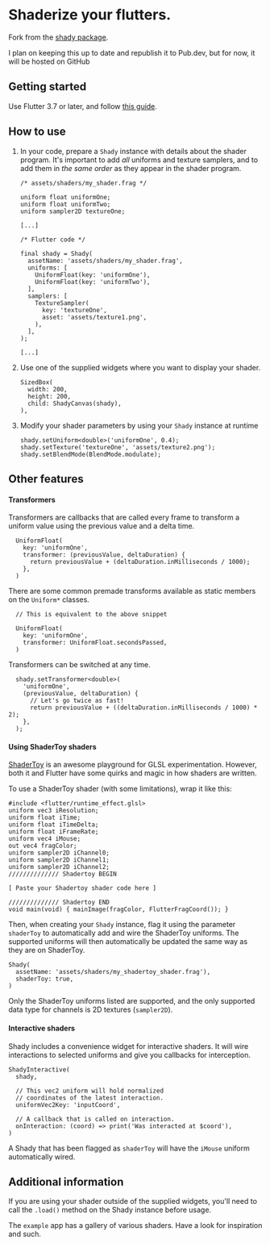 # Shaderize your flutters.

 Fork from the [shady package](https://pub.dev/packages/shady).
 
 I plan on keeping this up to date and republish it to Pub.dev, but for now, it will be hosted on GitHub

## Getting started

Use Flutter 3.7 or later, and follow [this guide](https://docs.flutter.dev/development/ui/advanced/shaders).

## How to use
1. In your code, prepare a `Shady` instance with details about the shader program. It's important to add *all* uniforms and texture samplers, and to add them in *the same order* as they appear in the shader program.

    ```
    /* assets/shaders/my_shader.frag */

    uniform float uniformOne;
    uniform float uniformTwo;
    uniform sampler2D textureOne;

    [...]
    ```

    ```
    /* Flutter code */

    final shady = Shady(
      assetName: 'assets/shaders/my_shader.frag',
      uniforms: [
        UniformFloat(key: 'uniformOne'),
        UniformFloat(key: 'uniformTwo'),
      ],
      samplers: [
        TextureSampler(
          key: 'textureOne',
          asset: 'assets/texture1.png',
        ),
      ],
    );

    [...]
    ```
2. Use one of the supplied widgets where you want to display your shader.
    ```
    SizedBox(
      width: 200,
      height: 200,
      child: ShadyCanvas(shady),
    ),
    ```
3. Modify your shader parameters by using your `Shady` instance at runtime
    ```
    shady.setUniform<double>('uniformOne', 0.4);
    shady.setTexture('textureOne', 'assets/texture2.png');
    shady.setBlendMode(BlendMode.modulate);
    ```

## Other features

#### Transformers

Transformers are callbacks that are called every frame to transform a uniform value using the previous value and a delta time.

```
  UniformFloat(
    key: 'uniformOne',
    transformer: (previousValue, deltaDuration) {
      return previousValue + (deltaDuration.inMilliseconds / 1000);
    },
  )
```

There are some common premade transforms available as static members on the `Uniform*` classes.

```
  // This is equivalent to the above snippet

  UniformFloat(
    key: 'uniformOne',
    transformer: UniformFloat.secondsPassed,
  )
```

Transformers can be switched at any time.

```
  shady.setTransformer<double>(
    'uniformOne',
    (previousValue, deltaDuration) {
      // Let's go twice as fast!
      return previousValue + ((deltaDuration.inMilliseconds / 1000) * 2);
    },
  );
```

#### Using ShaderToy shaders

[ShaderToy](https://www.shadertoy.com/) is an awesome playground for GLSL experimentation. However, both it and Flutter have some quirks and magic in how shaders are written.

To use a ShaderToy shader (with some limitations), wrap it like this:
```
#include <flutter/runtime_effect.glsl>
uniform vec3 iResolution;
uniform float iTime;
uniform float iTimeDelta;
uniform float iFrameRate;
uniform vec4 iMouse;
out vec4 fragColor;
uniform sampler2D iChannel0;
uniform sampler2D iChannel1;
uniform sampler2D iChannel2;
////////////// Shadertoy BEGIN

[ Paste your Shadertoy shader code here ]

////////////// Shadertoy END
void main(void) { mainImage(fragColor, FlutterFragCoord()); }
```

Then, when creating your `Shady` instance, flag it using the parameter `shaderToy` to automatically add and wire the ShaderToy uniforms. The supported uniforms will then automatically be updated the same way as they are on ShaderToy.

```
Shady(
  assetName: 'assets/shaders/my_shadertoy_shader.frag'),
  shaderToy: true,
)
```

Only the ShaderToy uniforms listed are supported, and the only supported data type for channels is 2D textures (`sampler2D`).


#### Interactive shaders

Shady includes a convenience widget for interactive shaders. It will wire interactions to selected uniforms and give you callbacks for interception.

```
ShadyInteractive(
  shady,

  // This vec2 uniform will hold normalized
  // coordinates of the latest interaction.
  uniformVec2Key: 'inputCoord',

  // A callback that is called on interaction.
  onInteraction: (coord) => print('Was interacted at $coord'),
)
```

A Shady that has been flagged as `shaderToy` will have the `iMouse` uniform automatically wired.

## Additional information

If you are using your shader outside of the supplied widgets, you'll need to call the `.load()` method
on the Shady instance before usage.

The `example` app has a gallery of various shaders. Have a look for inspiration and such.
